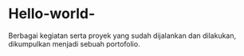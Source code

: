 # Hello-world-
Berbagai kegiatan serta proyek yang sudah dijalankan dan dilakukan, dikumpulkan menjadi sebuah portofolio. 
